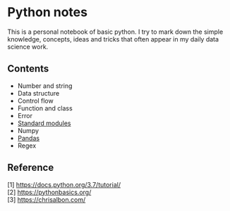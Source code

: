 # Python notes
This is a personal notebook of basic python. I try to mark down the simple knowledge, concepts, ideas and tricks that often appear in my daily data science work.

## Contents

- Number and string
- Data structure
- Control flow
- Function and class
- Error
- [Standard modules](module-and-package.markdown)
- Numpy
- [Pandas](pandas-notes.markdown)
- Regex

## Reference

[1] https://docs.python.org/3.7/tutorial/  
[2] https://pythonbasics.org/  
[3] https://chrisalbon.com/